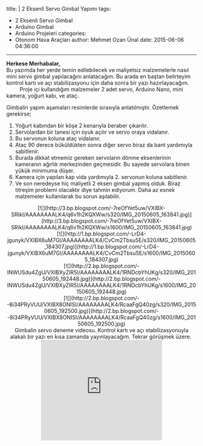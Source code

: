 title: |
  2 Eksenli Servo Gimbal Yapımı
tags:
  - 2 Eksenli Servo Gimbal
  - Arduino Gimbal
  - Arduino Projeleri
categories:
  - Otonom Hava Araçları
author: Mehmet Ozan Ünal
date: 2015-06-06 04:36:00
---

**Herkese Merhabalar,**  
Bu yazımda her yerde temin edilebilecek ve maliyetsiz malzemelerle nasıl mini servo gimbal yapılacağını anlatacağım. Bu arada en baştan belirteyim kontrol kartı ve açı stabilizasyonu için daha sonra bir yazı hazırlayacağım.  
         Proje içi kullandığım malzemeler 2 adet servo, Arduino Nano, mini kamera, yoğurt kabı, ve ataç.  
<!-- more -->Gimbalin yapım aşamaları resimlerde sırasıyla anlatılmıştır. Özetlemek gerekirse;  

1.  Yoğurt kabından bir köşe 2 kenarıyla beraber çıkarılır.
2.  Servolardan bir tanesi için oyuk açılır ve servo oraya vidalanır.
3.  Bu servonun koluna ataç vidalanır.
4.  Ataç 90 derece büküldükten sonra diğer servo biraz da bant yardımıyla sabitlenir.
5.  Burada dikkat etmemiz gereken servoların dönme eksenlerinin kameranın ağırlık merkezinden geçmesidir. Bu sayede servolara binen yükük minimuma düşer.
6.  Kamera için yapılan kap vida yardımıyla 2\. servonun koluna sabitlenir.
7.  Ve son neredeyse hiç maliyetli 2 eksen gimbal yapmış olduk. Biraz titreşim problemi olacaktır diye tahmin ediyorum. Daha az esnek malzemeler kullanılarak bu sorun aşılabilir. 

<div class="separator" style="clear: both; text-align: center;">[![](http://3.bp.blogspot.com/-7reOfYet5uw/VXIBX-SRikI/AAAAAAAALK4/q6v1h2KQXWw/s320/IMG_20150605_163841.jpg)](http://3.bp.blogspot.com/-7reOfYet5uw/VXIBX-SRikI/AAAAAAAALK4/q6v1h2KQXWw/s1600/IMG_20150605_163841.jpg)</div>

<div class="separator" style="clear: both; text-align: center;">[![](http://1.bp.blogspot.com/-LrD4-jgunyk/VXIBX6uM7GI/AAAAAAAALK4/CvCm2Tbsu5E/s320/IMG_20150605_184307.jpg)](http://1.bp.blogspot.com/-LrD4-jgunyk/VXIBX6uM7GI/AAAAAAAALK4/CvCm2Tbsu5E/s1600/IMG_20150605_184307.jpg)</div>

<div class="separator" style="clear: both; text-align: center;">[![](http://2.bp.blogspot.com/-INWUSdu4ZgU/VXIBXyZIR5I/AAAAAAAALK4/1RNDcbYhUKg/s320/IMG_20150605_192448.jpg)](http://2.bp.blogspot.com/-INWUSdu4ZgU/VXIBXyZIR5I/AAAAAAAALK4/1RNDcbYhUKg/s1600/IMG_20150605_192448.jpg)</div>

<div class="separator" style="clear: both; text-align: center;">[![](http://2.bp.blogspot.com/--8i34PRyVUU/VXIBX8ONISI/AAAAAAAALK4/RcaaFgQ40zg/s320/IMG_20150605_192500.jpg)](http://2.bp.blogspot.com/--8i34PRyVUU/VXIBX8ONISI/AAAAAAAALK4/RcaaFgQ40zg/s1600/IMG_20150605_192500.jpg)</div>

<div class="separator" style="clear: both; text-align: center;">Gimbalin servo deneme videosu. Kontrol kartı ve açı stabilizasyonuyla alakalı bir yazı en kısa zamanda yayınlayacağım. Tekrar görüşmek üzere. </div>

<div class="separator" style="clear: both; text-align: center;"><iframe width="320" height="266" class="YOUTUBE-iframe-video" data-thumbnail-src="https://i.ytimg.com/vi/xSuAIw2taVg/0.jpg" src="https://www.youtube.com/embed/xSuAIw2taVg?feature=player_embedded" frameborder="0" allowfullscreen=""></iframe></div>